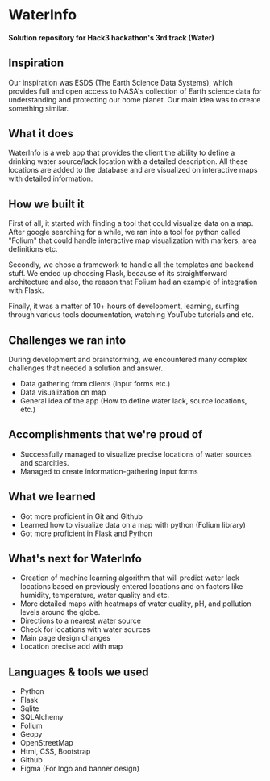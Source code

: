 # WaterInfo

#### Solution repository for Hack3 hackathon's 3rd track (Water)

## Inspiration
Our inspiration was ESDS (The Earth Science Data Systems), which provides full and open access to NASA's collection of Earth science data for understanding and protecting our home planet. Our main idea was to create something similar.

## What it does
WaterInfo is a web app that provides the client the ability to define a drinking water source/lack location with a detailed description. All these locations are added to the database and are visualized on interactive maps with detailed information.


## How we built it
First of all, it started with finding a tool that could visualize data on a map. After google searching for a while, we ran into a tool for python called "Folium" that could handle interactive map visualization with markers, area definitions etc.

Secondly, we chose a framework to handle all the templates and backend stuff. We ended up choosing Flask, because of its straightforward architecture and also, the reason that Folium had an example of integration with Flask.

Finally, it was a matter of 10+ hours of development, learning, surfing through various tools documentation, watching YouTube tutorials and etc.

## Challenges we ran into
During development and brainstorming, we encountered many complex challenges that needed a solution and answer.

- Data gathering from clients (input forms etc.)
- Data visualization on map
- General idea of the app (How to define water lack, source locations, etc.)

## Accomplishments that we're proud of
- Successfully managed to visualize precise locations of water sources and scarcities.
- Managed to create information-gathering input forms

## What we learned
- Got more proficient in Git and Github
- Learned how to visualize data on a map with python (Folium library)
- Got more proficient in Flask and Python


## What's next for WaterInfo
- Creation of machine learning algorithm that will predict water lack locations based on previously entered locations and on factors like humidity, temperature, water quality and etc.
- More detailed maps with heatmaps of water quality, pH, and pollution levels around the globe.
- Directions to a nearest water source
- Check for locations with water sources
- Main page design changes
- Location precise add with map

## Languages & tools we used
- Python
- Flask
- Sqlite
- SQLAlchemy
- Folium
- Geopy
- OpenStreetMap
- Html, CSS, Bootstrap
- Github
- Figma (For logo and banner design)
